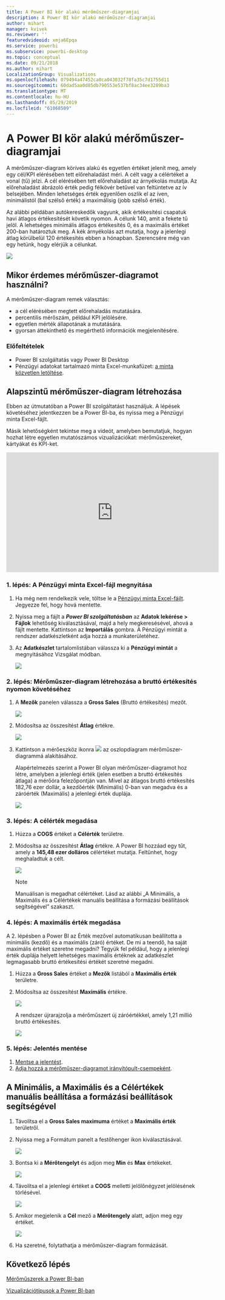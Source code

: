 ```yaml
---
title: A Power BI kör alakú mérőműszer-diagramjai
description: A Power BI kör alakú mérőműszer-diagramjai
author: mihart
manager: kvivek
ms.reviewer: ''
featuredvideoid: xmja6Epqa
ms.service: powerbi
ms.subservice: powerbi-desktop
ms.topic: conceptual
ms.date: 09/21/2018
ms.author: mihart
LocalizationGroup: Visualizations
ms.openlocfilehash: 079494a47452ca0ca043032f78fa35c7d1755d11
ms.sourcegitcommit: 60dad5aa0d85db790553e537bf8ac34ee3289ba3
ms.translationtype: MT
ms.contentlocale: hu-HU
ms.lasthandoff: 05/29/2019
ms.locfileid: "61068509"
---
```

# <a name="radial-gauge-charts-in-power-bi"></a>A Power BI kör alakú mérőműszer-diagramjai
A mérőműszer-diagram köríves alakú és egyetlen értéket jelenít meg, amely egy cél/KPI elérésében tett előrehaladást méri.  A célt vagy a célértéket a vonal (tű) jelzi. A cél elérésében tett előrehaladást az árnyékolás mutatja.  Az előrehaladást ábrázoló érték pedig félkövér betűvel van feltüntetve az ív belsejében. Minden lehetséges érték egyenlően oszlik el az íven, minimálistól (bal szélső érték) a maximálisig (jobb szélső érték).

Az alábbi példában autókereskedők vagyunk, akik értékesítési csapatuk havi átlagos értékesítését követik nyomon. A célunk 140, amit a fekete tű jelöl.  A lehetséges minimális átlagos értékesítés 0, és a maximális értéket 200-ban határoztuk meg.  A kék árnyékolás azt mutatja, hogy a jelenlegi átlag körülbelül 120 értékesítés ebben a hónapban. Szerencsére még van egy hetünk, hogy elérjük a célunkat.

![](media/power-bi-visualization-radial-gauge-charts/gauge_m.png)

## <a name="when-to-use-a-radial-gauge"></a>Mikor érdemes mérőműszer-diagramot használni?
A mérőműszer-diagram remek választás:

* a cél elérésében megtett előrehaladás mutatására.
* percentilis mérőszám, például KPI jelölésére.
* egyetlen mérték állapotának a mutatására.
* gyorsan áttekinthető és megérthető információk megjelenítésére.

### <a name="prerequisites"></a>Előfeltételek
 - Power BI szolgáltatás vagy Power BI Desktop
 - Pénzügyi adatokat tartalmazó minta Excel-munkafüzet: [a minta közvetlen letöltése](http://go.microsoft.com/fwlink/?LinkID=521962).

## <a name="create-a-basic-radial-gauge"></a>Alapszintű mérőműszer-diagram létrehozása
Ebben az útmutatóban a Power BI szolgáltatást használjuk. A lépések követéséhez jelentkezzen be a Power BI-ba, és nyissa meg a Pénzügyi minta Excel-fájlt.  

Másik lehetőségként tekintse meg a videót, amelyben bemutatjuk, hogyan hozhat létre egyetlen mutatószámos vizualizációkat: mérőműszereket, kártyákat és KPI-ket.

<iframe width="560" height="315" src="https://www.youtube.com/embed/xmja6EpqaO0?list=PL1N57mwBHtN0JFoKSR0n-tBkUJHeMP2cP" frameborder="0" allowfullscreen></iframe>

### <a name="step-1-open-the-financial-sample-excel-file"></a>1. lépés: A Pénzügyi minta Excel-fájl megnyitása
1. Ha még nem rendelkezik vele, töltse le a [Pénzügyi minta Excel-fájlt](../sample-financial-download.md). Jegyezze fel, hogy hová mentette.

2. Nyissa meg a fájlt a ***Power BI szolgáltatásban*** az **Adatok lekérése \> Fájlok** lehetőség kiválasztásával, majd a hely megkeresésével, ahová a fájlt mentette. Kattintson az **Importálás** gombra. A Pénzügyi mintát a rendszer adatkészletként adja hozzá a munkaterületéhez.

3. Az **Adatkészlet** tartalomlistában válassza ki a **Pénzügyi mintát** a megnyitásához Vizsgálat módban.

    ![](media/power-bi-visualization-radial-gauge-charts/power-bi-dataset.png)

### <a name="step-2-create-a-gauge-to-track-gross-sales"></a>2. lépés: Mérőműszer-diagram létrehozása a bruttó értékesítés nyomon követéséhez
1. A **Mezők** panelen válassza a **Gross Sales** (Bruttó értékesítés) mezőt.
   
   ![](media/power-bi-visualization-radial-gauge-charts/grosssalesvalue_new.png)
2. Módosítsa az összesítést **Átlag** értékre.
   
   ![](media/power-bi-visualization-radial-gauge-charts/changetoaverage_new.png)
3. Kattintson a mérőeszköz ikonra ![](media/power-bi-visualization-radial-gauge-charts/gaugeicon_new.png) az oszlopdiagram mérőműszer-diagrammá alakításához.
   
   Alapértelmezés szerint a Power BI olyan mérőműszer-diagramot hoz létre, amelyben a jelenlegi érték (jelen esetben a bruttó értékesítés átlaga) a mérőóra felezőpontján van. Mivel az átlagos bruttó értékesítés 182,76 ezer dollár, a kezdőérték (Minimális) 0-ban van megadva és a záróérték (Maximális) a jelenlegi érték duplája.
   
   ![](media/power-bi-visualization-radial-gauge-charts/gauge_no_target.png)

### <a name="step-3-set-a-target-value"></a>3. lépés: A célérték megadása
1. Húzza a **COGS** értéket a **Célérték** területre.
2. Módosítsa az összesítést **Átlag** értékre.
   A Power BI hozzáad egy tűt, amely a **145,48 ezer dolláros** célértéket mutatja. Feltűnhet, hogy meghaladtuk a célt.
   
   ![](media/power-bi-visualization-radial-gauge-charts/gaugeinprogress_new.png)
   
   > [!NOTE]
   > Manuálisan is megadhat célértéket.  Lásd az alábbi „A Minimális, a Maximális és a Célértékek manuális beállítása a formázási beállítások segítségével” szakaszt.
   > 
   > 

### <a name="step-4-set-a-maximum-value"></a>4. lépés: A maximális érték megadása
A 2. lépésben a Power BI az Érték mezővel automatikusan beállította a minimális (kezdő) és a maximális (záró) értéket.  De mi a teendő, ha saját maximális értéket szeretne megadni?  Tegyük fel például, hogy a jelenlegi érték duplája helyett lehetséges maximális értéknek az adatkészlet legmagasabb bruttó értékesítési értékét szeretné megadni. 

1. Húzza a **Gross Sales** értéket a **Mezők** listából a **Maximális érték** területre.
2. Módosítsa az összesítést **Maximális** értékre.
   
   ![](media/power-bi-visualization-radial-gauge-charts/setmaximum_new.png)
   
   A rendszer újrarajzolja a mérőműszert új záróértékkel, amely 1,21 millió bruttó értékesítés.
   
   ![](media/power-bi-visualization-radial-gauge-charts/power-bi-final-gauge.png)

### <a name="step-5-save-your-report"></a>5. lépés: Jelentés mentése
1. [Mentse a jelentést](../service-report-save.md).
2. [Adja hozzá a mérőműszer-diagramot irányítópult-csempeként](../service-dashboard-pin-tile-from-report.md). 

## <a name="use-formatting-options-to-manually-set-minimum-maximum-and-target-values"></a>A Minimális, a Maximális és a Célértékek manuális beállítása a formázási beállítások segítségével
1. Távolítsa el a **Gross Sales maximuma** értéket a **Maximális érték** területről.
2. Nyissa meg a Formátum panelt a festőhenger ikon kiválasztásával.
   
   ![](media/power-bi-visualization-radial-gauge-charts/power-bi-roller.png)
3. Bontsa ki a **Mérőtengelyt** és adjon meg **Min** és **Max** értékeket.
   
    ![](media/power-bi-visualization-radial-gauge-charts/power-bi-gauge-axis.png)
4. Távolítsa el a jelenlegi értéket a **COGS** melletti jelölőnégyzet jelölésének törlésével.
   
    ![](media/power-bi-visualization-radial-gauge-charts/pbi_remove_target.png)
5. Amikor megjelenik a **Cél** mező a **Mérőtengely** alatt, adjon meg egy értéket.
   
    ![](media/power-bi-visualization-radial-gauge-charts/power-bi-gauge-target.png)
6. Ha szeretné, folytathatja a mérőműszer-diagram formázását.

## <a name="next-step"></a>Következő lépés

[Mérőműszerek a Power BI-ban](power-bi-visualization-kpi.md)

[Vizualizációtípusok a Power BI-ban](power-bi-visualization-types-for-reports-and-q-and-a.md)
